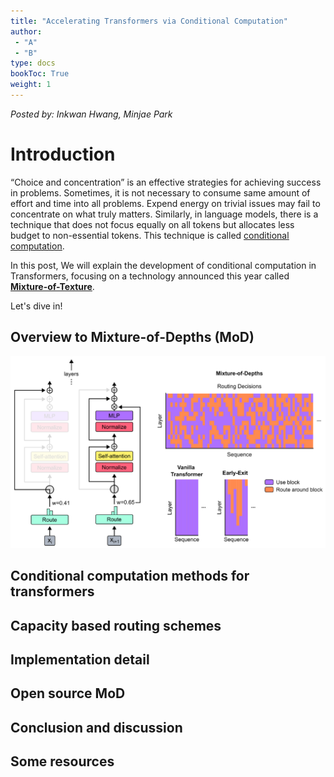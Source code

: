 ```yaml
---
title: "Accelerating Transformers via Conditional Computation"
author:
 - "A"
 - "B"
type: docs
bookToc: True
weight: 1
---
```

*Posted by: Inkwan Hwang, Minjae Park*

# Introduction
“Choice and concentration” is an effective strategies for achieving success in problems. Sometimes, it is not necessary to consume same amount of effort and time into all problems. Expend energy on trivial issues may fail to concentrate on what truly matters. Similarly, in language models, there is a technique that does not focus equally on all tokens but allocates less budget to non-essential tokens. This technique is called <U>[conditional computation](https://arxiv.org/abs/2404.02258)</U>.

In this post, We will explain the development of conditional computation in Transformers, focusing on a technology announced this year called <U>**[Mixture-of-Texture](https://arxiv.org/abs/2404.02258)**</U>.

Let's dive in!


## Overview to Mixture-of-Depths (MoD)

<p align="center">
    <img src=../images/Mixture-of-Depths_Transformer.png> 
</p>

## Conditional computation methods for transformers

## Capacity based routing schemes

## Implementation detail

## Open source MoD

## Conclusion and discussion

## Some resources
